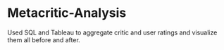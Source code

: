 # Metacritic-Analysis
Used SQL and Tableau to aggregate critic and user ratings and visualize them all before and after. 
